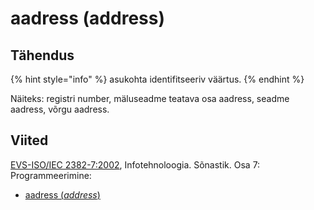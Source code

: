 # aadress \(address\)

## Tähendus

{% hint style="info" %}
asukohta identifitseeriv väärtus.
{% endhint %}

Näiteks: registri number, mäluseadme teatava osa aadress, seadme aadress, võrgu aadress.

## Viited

[EVS-ISO/IEC 2382-7:2002](https://www.evs.ee/et/evs-iso-iec-2382-7-2002), Infotehnoloogia. Sõnastik. Osa 7: Programmeerimine:

* [aadress \(_address_\)](http://www.eki.ee/dict/its/index.cgi?Q=D0FEB087-6C03-1014-88DC-FC5F0DBED45A&F=GUID&C01=1&C02=0&C10=1)

